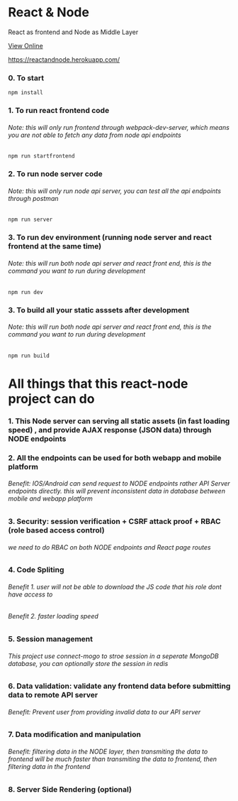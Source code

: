 # React & Node

React as frontend and Node as Middle Layer

[View Online](https://reactandnode.herokuapp.com/)

https://reactandnode.herokuapp.com/

### 0. To start

```
npm install
```

### 1. To run react frontend code

###### Note: this will only run frontend through webpack-dev-server, which means you are not able to fetch any data from node api endpoints

```
npm run startfrontend
```

### 2. To run node server code

###### Note: this will only run node api server, you can test all the api endpoints through postman

```
npm run server
```

### 3. To run dev environment (running node server and react frontend at the same time)

###### Note: this will run both node api server and react front end, this is the command you want to run during development

```
npm run dev
```

### 3. To build all your static asssets after development

###### Note: this will run both node api server and react front end, this is the command you want to run during development

```
npm run build
```

# All things that this react-node project can do

### 1. This Node server can serving all static assets (in fast loading speed) , and provide AJAX response (JSON data) through NODE endpoints

### 2. All the endpoints can be used for both webapp and mobile platform

###### Benefit: IOS/Android can send request to NODE endpoints rather API Server endpoints directly. this will prevent inconsistent data in database between mobile and webapp platform

### 3. Security: session verification + CSRF attack proof + RBAC (role based access control)

###### we need to do RBAC on both NODE endpoints and React page routes

### 4. Code Spliting

###### Benefit 1. user will not be able to download the JS code that his role dont have access to

###### Benefit 2. faster loading speed

### 5. Session management

###### This project use connect-mogo to stroe session in a seperate MongoDB database, you can optionally store the session in redis

### 6. Data validation: validate any frontend data before submitting data to remote API server

###### Benefit: Prevent user from providing invalid data to our API server

### 7. Data modification and manipulation

###### Benefit: filtering data in the NODE layer, then transmiting the data to frontend will be much faster than transmiting the data to frontend, then filtering data in the frontend

### 8. Server Side Rendering (optional)
